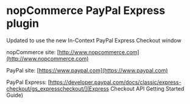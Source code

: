 nopCommerce PayPal Express plugin 
===========
Updated to use the new In-Context PayPal Express Checkout window

nopCommerce site: [http://www.nopcommerce.com](http://www.nopcommerce.com)

PayPal site: [https://www.paypal.com](https://www.paypal.com)

PayPal Express: [https://developer.paypal.com/docs/classic/express-checkout/gs_expresscheckout/](Express Checkout API Getting Started Guide)
